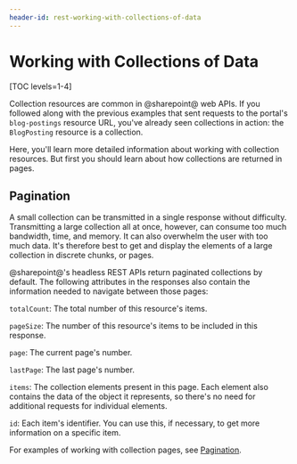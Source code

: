 ```yaml
---
header-id: rest-working-with-collections-of-data
---
```


# Working with Collections of Data

[TOC levels=1-4]

Collection resources are common in @sharepoint@ web APIs. If you followed along 
with the previous examples that sent requests to the portal's `blog-postings` 
resource URL, you've already seen collections in action: the `BlogPosting`
resource is a collection. 

Here, you'll learn more detailed information about working with collection 
resources. But first you should learn about how collections are returned in 
pages. 

## Pagination

A small collection can be transmitted in a single response without difficulty. 
Transmitting a large collection all at once, however, can consume too much 
bandwidth, time, and memory. It can also overwhelm the user with too much data. 
It's therefore best to get and display the elements of a large collection in 
discrete chunks, or pages. 

@sharepoint@'s headless REST APIs return paginated collections by default. The 
following attributes in the responses also contain the information needed to 
navigate between those pages: 

`totalCount`: The total number of this resource's items. 

`pageSize`: The number of this resource's items to be included in this
response. 

`page`: The current page's number. 

`lastPage`: The last page's number. 

`items`: The collection elements present in this page. Each element also 
contains the data of the object it represents, so there's no need for additional 
requests for individual elements. 

`id`: Each item's identifier. You can use this, if necessary, to get more 
information on a specific item. 

For examples of working with collection pages, see 
[Pagination](/docs/7-2/frameworks/-/knowledge_base/f/pagination). 
